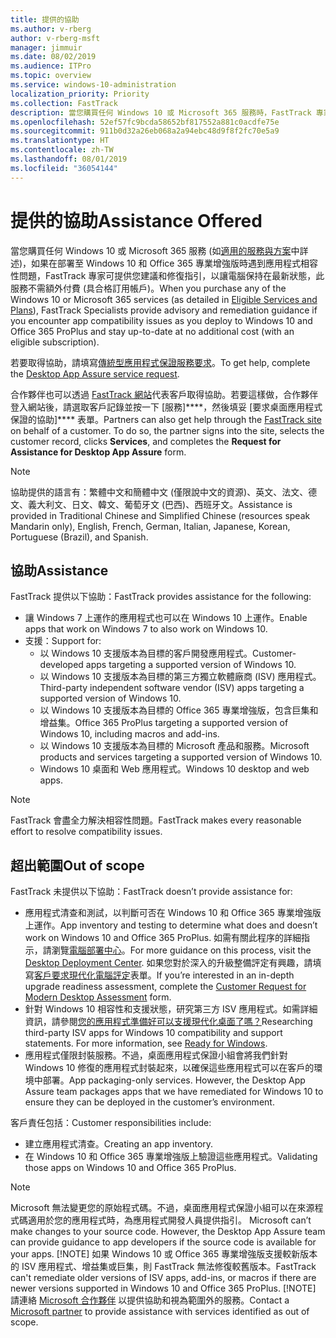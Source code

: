 ```yaml
---
title: 提供的協助
ms.author: v-rberg
author: v-rberg-msft
manager: jimmuir
ms.date: 08/02/2019
ms.audience: ITPro
ms.topic: overview
ms.service: windows-10-administration
localization_priority: Priority
ms.collection: FastTrack
description: 當您購買任何 Windows 10 或 Microsoft 365 服務時，FastTrack 專家會提供部署至 Windows 10 和 Office 365 專業增強版的建議和修復指引，並且讓您保持在最新狀態而不需額外成本 (具有合格訂用帳戶)。
ms.openlocfilehash: 52ef57fc9bcda58652bf817552a881c0acdfe75e
ms.sourcegitcommit: 911b0d32a26eb068a2a94ebc48d9f8f2fc70e5a9
ms.translationtype: HT
ms.contentlocale: zh-TW
ms.lasthandoff: 08/01/2019
ms.locfileid: "36054144"
---
```

# <a name="assistance-offered"></a><span data-ttu-id="4a456-103">提供的協助</span><span class="sxs-lookup"><span data-stu-id="4a456-103">Assistance Offered</span></span>  

<span data-ttu-id="4a456-104">當您購買任何 Windows 10 或 Microsoft 365 服務 (如[適用的服務與方案](M365-eligible-services-and-plans.md)中詳述)，如果在部署至 Windows 10 和 Office 365 專業增強版時遇到應用程式相容性問題，FastTrack 專家可提供您建議和修復指引，以讓電腦保持在最新狀態，此服務不需額外付費 (具合格訂用帳戶)。</span><span class="sxs-lookup"><span data-stu-id="4a456-104">When you purchase any of the Windows 10 or Microsoft 365 services (as detailed in [Eligible Services and Plans](M365-eligible-services-and-plans.md)), FastTrack Specialists provide advisory and remediation guidance if you encounter app compatibility issues as you deploy to Windows 10 and Office 365 ProPlus and stay up-to-date at no additional cost (with an eligible subscription).</span></span>

<span data-ttu-id="4a456-105">若要取得協助，請填寫[傳統型應用程式保證服務要求](https://go.microsoft.com/fwlink/?linkid=2022721)。</span><span class="sxs-lookup"><span data-stu-id="4a456-105">To get help, complete the [Desktop App Assure service request](https://go.microsoft.com/fwlink/?linkid=2022721).</span></span>

<span data-ttu-id="4a456-p101">合作夥伴也可以透過 [FastTrack 網站](https://go.microsoft.com/fwlink/?linkid=780698)代表客戶取得協助。若要這樣做，合作夥伴登入網站後，請選取客戶記錄並按一下 [服務]\*\*\*\*，然後填妥 [要求桌面應用程式保證的協助]\*\*\*\* 表單。</span><span class="sxs-lookup"><span data-stu-id="4a456-p101">Partners can also get help through the [FastTrack site](https://go.microsoft.com/fwlink/?linkid=780698) on behalf of a customer. To do so, the partner signs into the site, selects the customer record, clicks **Services**, and completes the **Request for Assistance for Desktop App Assure** form.</span></span>

> [!NOTE]
> <span data-ttu-id="4a456-108">協助提供的語言有：繁體中文和簡體中文 (僅限說中文的資源)、英文、法文、德文、義大利文、日文、韓文、葡萄牙文 (巴西)、西班牙文。</span><span class="sxs-lookup"><span data-stu-id="4a456-108">Assistance is provided in Traditional Chinese and Simplified Chinese (resources speak Mandarin only), English, French, German, Italian, Japanese, Korean, Portuguese (Brazil), and Spanish.</span></span> 

## <a name="assistance"></a><span data-ttu-id="4a456-109">協助</span><span class="sxs-lookup"><span data-stu-id="4a456-109">Assistance</span></span>

<span data-ttu-id="4a456-110">FastTrack 提供以下協助：</span><span class="sxs-lookup"><span data-stu-id="4a456-110">FastTrack provides assistance for the following:</span></span>
- <span data-ttu-id="4a456-111">讓 Windows 7 上運作的應用程式也可以在 Windows 10 上運作。</span><span class="sxs-lookup"><span data-stu-id="4a456-111">Enable apps that work on Windows 7 to also work on Windows 10.</span></span>
- <span data-ttu-id="4a456-112">支援：</span><span class="sxs-lookup"><span data-stu-id="4a456-112">Support for:</span></span>
    - <span data-ttu-id="4a456-113">以 Windows 10 支援版本為目標的客戶開發應用程式。</span><span class="sxs-lookup"><span data-stu-id="4a456-113">Customer-developed apps targeting a supported version of Windows 10.</span></span>
    - <span data-ttu-id="4a456-114">以 Windows 10 支援版本為目標的第三方獨立軟體廠商 (ISV) 應用程式。</span><span class="sxs-lookup"><span data-stu-id="4a456-114">Third-party independent software vendor (ISV) apps targeting a supported version of Windows 10.</span></span>
    - <span data-ttu-id="4a456-115">以 Windows 10 支援版本為目標的 Office 365 專業增強版，包含巨集和增益集。</span><span class="sxs-lookup"><span data-stu-id="4a456-115">Office 365 ProPlus targeting a supported version of Windows 10, including macros and add-ins.</span></span>
    - <span data-ttu-id="4a456-116">以 Windows 10 支援版本為目標的 Microsoft 產品和服務。</span><span class="sxs-lookup"><span data-stu-id="4a456-116">Microsoft products and services targeting a supported version of Windows 10.</span></span>
    - <span data-ttu-id="4a456-117">Windows 10 桌面和 Web 應用程式。</span><span class="sxs-lookup"><span data-stu-id="4a456-117">Windows 10 desktop and web apps.</span></span>
> [!NOTE]
> <span data-ttu-id="4a456-118">FastTrack 會盡全力解決相容性問題。</span><span class="sxs-lookup"><span data-stu-id="4a456-118">FastTrack makes every reasonable effort to resolve compatibility issues.</span></span> 

## <a name="out-of-scope"></a><span data-ttu-id="4a456-119">超出範圍</span><span class="sxs-lookup"><span data-stu-id="4a456-119">Out of scope</span></span>

<span data-ttu-id="4a456-120">FastTrack 未提供以下協助：</span><span class="sxs-lookup"><span data-stu-id="4a456-120">FastTrack doesn’t provide assistance for:</span></span>
- <span data-ttu-id="4a456-121">應用程式清查和測試，以判斷可否在 Windows 10 和 Office 365 專業增強版上運作。</span><span class="sxs-lookup"><span data-stu-id="4a456-121">App inventory and testing to determine what does and doesn’t work on Windows 10 and Office 365 ProPlus.</span></span> <span data-ttu-id="4a456-122">如需有關此程序的詳細指示，請瀏覽[電腦部署中心](https://go.microsoft.com/fwlink/?linkid=2080140)。</span><span class="sxs-lookup"><span data-stu-id="4a456-122">For more guidance on this process, visit the [Desktop Deployment Center](https://go.microsoft.com/fwlink/?linkid=2080140).</span></span> <span data-ttu-id="4a456-123">如果您對於深入的升級整備評定有興趣，請填寫[客戶要求現代化電腦評定](https://go.microsoft.com/fwlink/?linkid=2053818)表單。</span><span class="sxs-lookup"><span data-stu-id="4a456-123">If you’re interested in an in-depth upgrade readiness assessment, complete the [Customer Request for Modern Desktop Assessment](https://go.microsoft.com/fwlink/?linkid=2053818) form.</span></span>
- <span data-ttu-id="4a456-p103">針對 Windows 10 相容性和支援狀態，研究第三方 ISV 應用程式。如需詳細資訊，請參閱[您的應用程式準備好可以支援現代化桌面了嗎？](https://go.microsoft.com/fwlink/?linkid=2054580)</span><span class="sxs-lookup"><span data-stu-id="4a456-p103">Researching third-party ISV apps for Windows 10 compatibility and support statements. For more information, see [Ready for Windows](https://go.microsoft.com/fwlink/?linkid=2054580).</span></span>
- <span data-ttu-id="4a456-p104">應用程式僅限封裝服務。不過，桌面應用程式保證小組會將我們針對 Windows 10 修復的應用程式封裝起來，以確保這些應用程式可以在客戶的環境中部署。</span><span class="sxs-lookup"><span data-stu-id="4a456-p104">App packaging-only services. However, the Desktop App Assure team packages apps that we have remediated for Windows 10 to ensure they can be deployed in the customer’s environment.</span></span>

<span data-ttu-id="4a456-128">客戶責任包括：</span><span class="sxs-lookup"><span data-stu-id="4a456-128">Customer responsibilities include:</span></span>
- <span data-ttu-id="4a456-129">建立應用程式清查。</span><span class="sxs-lookup"><span data-stu-id="4a456-129">Creating an app inventory.</span></span>
- <span data-ttu-id="4a456-130">在 Windows 10 和 Office 365 專業增強版上驗證這些應用程式。</span><span class="sxs-lookup"><span data-stu-id="4a456-130">Validating those apps on Windows 10 and Office 365 ProPlus.</span></span>
> [!NOTE]
> <span data-ttu-id="4a456-p105">Microsoft 無法變更您的原始程式碼。不過，桌面應用程式保證小組可以在來源程式碼適用於您的應用程式時，為應用程式開發人員提供指引。 </span><span class="sxs-lookup"><span data-stu-id="4a456-p105">Microsoft can’t make changes to your source code. However, the Desktop App Assure team can provide guidance to app developers if the source code is available for your apps. </span></span>[!NOTE]
> <span data-ttu-id="4a456-p106">如果 Windows 10 或 Office 365 專業增強版支援較新版本的 ISV 應用程式、增益集或巨集，則 FastTrack 無法修復較舊版本。</span><span class="sxs-lookup"><span data-stu-id="4a456-p106">FastTrack can't remediate older versions of ISV apps, add-ins, or macros if there are newer versions supported in Windows 10 and Office 365 ProPlus. </span></span>[!NOTE]
> <span data-ttu-id="4a456-134">請連絡 [Microsoft 合作夥伴](https://go.microsoft.com/fwlink/?linkid=2080150) 以提供協助和視為範圍外的服務。</span><span class="sxs-lookup"><span data-stu-id="4a456-134">Contact a [Microsoft partner](https://go.microsoft.com/fwlink/?linkid=2080150) to provide assistance with services identified as out of scope.</span></span>
